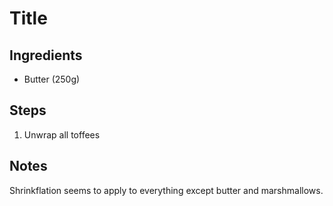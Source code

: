 # Title

## Ingredients

- Butter (250g)

## Steps

1. Unwrap all toffees

## Notes

Shrinkflation seems to apply to everything except butter and marshmallows.
